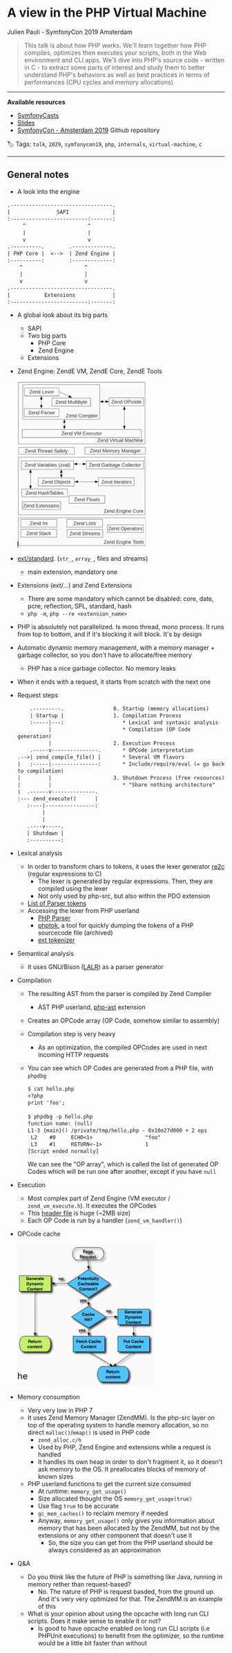 # A view in the PHP Virtual Machine

Julien Pauli - SymfonyCon 2019 Amsterdam

> This talk is about how PHP works. We'll learn together how PHP compiles, optimizes then executes your scripts, both in the Web environment and CLI apps. We'll dive into PHP's source code - written in C - to extract some parts of interest and study them to better understand PHP's behaviors as well as best practices in terms of performances (CPU cycles and memory allocations)

------

**Available resources**

-  [SymfonyCasts](https://symfonycasts.com/screencast/symfonycon2019/a-view-in-the-php-virtual-machine)
-  [Slides](https://www.slideshare.net/jpauli/php-engine/)
-  [SymfonyCon - Amsterdam 2019](https://github.com/SymfonyCon/2019-talks) Github repository

🏷️ Tags: `talk`, `2029`, `symfonycon19`, `php`, `internals`, `virtual-machine`, `c`

------

## General notes

* A look into the engine

```
.---------------------------------.
|               SAPI              |
:-------------------------:-------:
     ^                    ^
     |                    |
     v                    v
.----------.        .-------------.
| PHP Core |  <-->  | Zend Engine |
:----------:        :-------------:
    ^                    ^
    |                    |
    v                    v
.---------------------------------.
|           Extensions            |
:-------------------------:-------:
```

  * A global look about its big parts

      * SAPI
      * Two big parts
          * PHP Core
          * Zend Engine
      * Extensions

* Zend Engine: ZendE VM, ZendE Core, ZendE Tools

  ![Zend Engine schema](.assets/2019-symfonycon19-a-view-in-the-php-vm.md/zend_engine_schema.png)

* [ext/standard](https://github.com/php/php-src/tree/master/ext/standard). (`str_`, `array_`, files and streams)

  * main extension, mandatory one

* Extensions (ext/...) and Zend Extensions

     * There are some mandatory which cannot be disabled: core, date, pcre, reflection, SPL, standard, hash
     * `php -m`, `php --re <extension_name>`

* PHP is absolutely not parallelized. Is mono thread, mono process. It runs from top to bottom, and if it's blocking it will block. It's by design

* Automatic dynamic memory management, with a memory manager + garbage collector, so you don't have to allocate/free memory

     * PHP has a nice garbage collector. No memory leaks

* When it ends with a request, it starts from scratch with the next one

* Request steps

     ```
         .---------.                0. Startup (memory allocations)
         | Startup |                1. Compilation Process
         :-----|---:                   * Lexical and syntaxic analysis
               |                       * Compilation (OP Code generation)
               |                    2. Execution Process
         .-----v---------------.       * OPCode interpretation
     .-->| zend_compile_file() |       * Several VM flavors
     |   :-----|---------------:       * Include/require/eval (= go back to compilation)
     |         |                    3. Shutdown Process (free resources)
     |         |                       * "Share nothing architecture"
     |  .------v--------------.
     :--- zend_execute()      |
        :----|----------------:
             |
             |
        .----v-----.
        | Shutdown |
        :----------:
     ```

* Lexical analysis

     * In order to transform chars to tokens, it uses the lexer generator [re2c](http://re2c.org/) (regular expressions to C)
          * The lexer is generated by regular expressions. Then, they are compiled using the lexer
          * Not only used by php-src, but also within the PDO extension
     * [List of Parser tokens](https://www.php.net/manual/en/tokens.php)
     * Accessing the lexer from PHP userland
          * [PHP Parser](https://github.com/nikic/PHP-Parser)
          * [phptok](https://github.com/sebastianbergmann/phptok), a tool for quickly dumping the tokens of a PHP sourcecode file (archived)
          * [ext tokenizer](https://www.php.net/manual/en/book.tokenizer.php)

* Semantical analysis

     * It uses GNU/Bison ([LALR](https://en.wikipedia.org/wiki/LALR_parser)) as a parser generator

* Compilation

     * The resulting AST from the parser is compiled by Zend Compiler

          * AST PHP userland, [php-ast](https://github.com/nikic/php-ast) extension

     * Creates an OPCode array (OP Code, somehow similar to assembly)

     * Compilation step is very heavy

          * As an optimization, the compiled OPCodes are used in next incoming HTTP requests

     * You can see which OP Codes are generated from a PHP file, with `phpdbg`

          ```
          $ cat hello.php
          <?php
          print 'foo';

          $ phpdbg -p hello.php
          function name: (null)
          L1-3 {main}() /private/tmp/hello.php - 0x10e27d000 + 2 ops
           L2    #0     ECHO<1>                 "foo"
           L3    #1     RETURN<-1>              1
          [Script ended normally]
          ```

          We can see the "OP array", which is called the list of generated OP Codes which will be run one after another, except if you have `null`

* Execution

     * Most complex part of Zend Engine (VM executor / `zend_vm_execute.h`). It executes the OPCodes
     * This [header file](https://github.com/php/php-src/blob/master/Zend/zend_vm_execute.h) is huge (~2MB size)
     * Each OP Code is run by a handler (`zend_vm_handler()`)

* OPCode cache

     ![OPCode Cache flow chart](.assets/2019-symfonycon19-a-view-in-the-php-vm.md/opcode_cache_flow_chart.png)

* Memory consumption

     * Very very low in PHP 7
     * It uses Zend Memory Manager (ZendMM). Is the php-src layer on top of the operating system to handle memory allocation, so no direct `malloc()`/`mmap()` is used in PHP code
          * `zend_alloc.c/h`
          * Used by PHP, Zend Engine and extensions while a request is handled
          * It handles its own heap in order to don't fragment it, so it doesn't ask memory to the OS. It preallocates blocks of memory of known sizes
     * PHP userland functions to get the current size consumed
          * At runtime: `memory_get_usage()`
          * Size allocated thought the OS `memory_get_usage(true)`
          * Use flag `true` to be accurate
          * `gc_mem_caches()` to reclaim memory if needed
          * Anyway, `memory_get_usage()` only gives you information about memory that has been allocated by the ZendMM, but not by the extensions or any other component that doesn't use it
               * So, the size you can get from the PHP userland should be always considered as an  approximation

* Q&A

     * Do you think like the future of PHP is something like Java, running in memory rether than request-based?
          * No. The nature of PHP is request basded, from the ground up. And it's very very optimized for that. The ZendMM is an example of this
     * What is your opinion about using the opcache with long run CLI scripts. Does it make sense to enable it or not?
          * Is good to have opcache enabled on long run CLI scripts (i.e PHPUnit executions) to benefit from the optimizer, so the runtime would be a little bit faster than without
